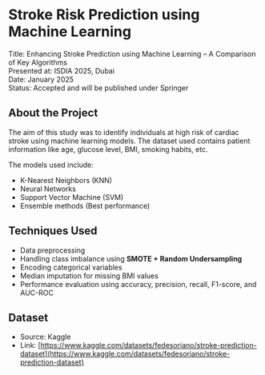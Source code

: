 # Stroke Risk Prediction using Machine Learning

Title: Enhancing Stroke Prediction using Machine Learning – A Comparison of Key Algorithms  
Presented at: ISDIA 2025, Dubai  
Date: January 2025  
Status: Accepted and will be published under Springer

## About the Project

The aim of this study was to identify individuals at high risk of cardiac stroke using machine learning models. The dataset used contains patient information like age, glucose level, BMI, smoking habits, etc.

The models used include:
- K-Nearest Neighbors (KNN)
- Neural Networks
- Support Vector Machine (SVM)
- Ensemble methods (Best performance)

## Techniques Used

- Data preprocessing  
- Handling class imbalance using **SMOTE + Random Undersampling**  
- Encoding categorical variables  
- Median imputation for missing BMI values  
- Performance evaluation using accuracy, precision, recall, F1-score, and AUC-ROC  

## Dataset

- Source: Kaggle  
- Link: [https://www.kaggle.com/datasets/fedesoriano/stroke-prediction-dataset](https://www.kaggle.com/datasets/fedesoriano/stroke-prediction-dataset)

